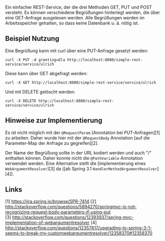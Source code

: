 Ein einfacher REST-Service, der die drei Methoden GET, PUT und POST versteht. Es können verschiedene Begrüßungen hinterlegt werden, 
die über eine GET-Anfrage ausgelesen werden. Alle Begrüßungen werden im Arbeitsspeicher gehalten, so dass keine Datenbank u. ä. 
nötig ist. 

## Beispiel Nutzung

Eine Begrüßung kann mit curl über eine PUT-Anfrage gesetzt werden: 

    curl -X PUT -d greeting=Ola http://localhost:8080/simple-rest-service/service/ulrich

Diese kann über GET abgefragt werden: 

    curl -X GET http://localhost:8080/simple-rest-service/service/ulrich

Und mit DELETE gelöscht werden: 

    curl -X DELETE http://localhost:8080/simple-rest-service/service/ulrich

## Hinweise zur Implementierung

Es ist nicht möglich mit der `@RequestParam` [Annotation bei PUT-Anfragen][1] zu arbeiten. Daher wurde hier mit der 
`@RequestBody` Annotation [auf die Parameter-Map der Anfrage zu gegreifen][2].

Der Name der Begrüßung sollte in der URL kodiert werden und auch "/" enthalten können. Daher konnte nicht die `@PathVariable` 
Annotation verwendet werden. Eine Alternative stellt die [implementierung eines `WebArgumentResolver`][3] da ([ab Spring 3.1 
`HandlerMethodArgumentResolver`][4]). 

## Links

[1] https://jira.spring.io/browse/SPR-7414 
[2] http://stackoverflow.com/questions/5894270/springmvc-is-not-recognizing-request-body-parameters-if-using-put  
[3] http://stackoverflow.com/questions/12393937/spring-mvc-implementation-of-webargumentresolver
[4] http://stackoverflow.com/questions/12357817/upgrading-to-spring-3-1-seems-to-break-my-customwebargumentresolver/12358370#12358370
